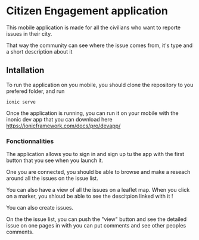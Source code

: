 # Citizen Engagement application

This mobile application is made for all the civilians who want to reporte issues in their city.

That way the community can see where the issue comes from, it's type and a short description about it

## Intallation

To run the application on you mobile, you should clone the repository to you prefered folder, and
run

```
ionic serve
```

Once the application is running, you can run it on your mobile with the inonic dev app that you can download here https://ionicframework.com/docs/pro/devapp/


### Fonctionnalities

The application allows you to sign in and sign up tu the app with the first button that you see when you launch it.

One you are connected, you should be able to browse and make a reseach around all the issues on the issue list.

You can also have a view of all the issues on a leaflet map. When you click on a marker, you shloud be able to see the descitpion linked with it !

You can also create issues.

On the the issue list, you can push the "view" button and see the detailed issue on one pages in with you can put comments and see other peoples comments.
